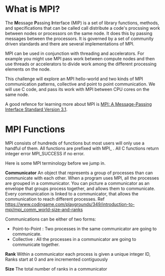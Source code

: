 # What is MPI? 

The **M**essage **P**assing **I**nterface (MIP) is a set of library functions, methods, and specifications that can be called call distribute a code's procssing work between nodes or processors on the same node.  It does this by passing messages between the processors. It is governed by a set of community driven standards and there are several implementations of MPI. 

MPI can be used in conjunction with threading and accelerators. For example you might use MPI pass work between compute nodes and then use threads or accelerators to divide work among the different processing elements on the node. 

This challenge will explore an MPI hello-world and two kinds of MPI communication patterns, collective and point to point communication. We will use C code, and pass its work with MPI between CPU cores on the same node. 

A good refence for learning more about MPI is [MPI: A Message-Passing Interface Standard Version 3.1]( https://www.mpi-forum.org/docs/mpi-3.1/mpi31-report.pdf). 


# MPI Functions 

MPI consists of hundreds of functions but most users will only use a handful of them. 
All functions are prefixed with MPI_ .
All C functions return integer error MPI_SUCCESS if no error. 

Here is some MPI terminology before we jump in. 
 
**Communicator**  An object that represents a group of processes than can communicate with each other. 
When a program uses MPI, all the processes are grouped in a communicator. You can picture a communicator as an envelope that groups process together, and allows them to communicate. Every communication is linked to a communicator, that allows the  communication to reach different processes. 
Ref https://www.codingame.com/playgrounds/349/introduction-to-mpi/mpi_comm_world-size-and-ranks

Communications can be either of two forms: 
* Point-to-Point : Two processes in the same communicator are going to communicate.
* Collective : All the processes in a communicator are going to communicate together.

**Rank** Within a communicator each process is given a unique integer ID, Ranks start at 0 and are incremented contiguously

**Size** The total number of ranks in a communicator





